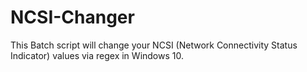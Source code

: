 # NCSI-Changer
This Batch script will change your NCSI (Network Connectivity Status Indicator) values via regex in Windows 10.
